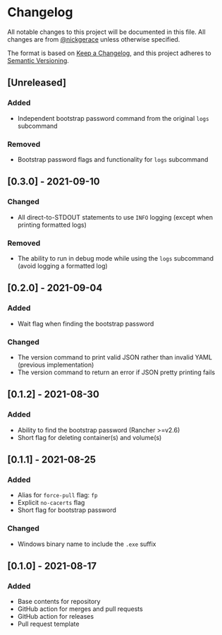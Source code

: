 # Changelog

All notable changes to this project will be documented in this file.
All changes are from [@nickgerace](https://github.com/nickgerace) unless otherwise specified.

The format is based on [Keep a Changelog](https://keepachangelog.com/en/1.0.0/), and this project adheres to [Semantic Versioning](https://semver.org/spec/v2.0.0.html).

## [Unreleased]

<!-- The latest version contains all changes. -->

### Added

- Independent bootstrap password command from the original `logs` subcommand

### Removed

- Bootstrap password flags and functionality for `logs` subcommand

## [0.3.0] - 2021-09-10

### Changed

- All direct-to-STDOUT statements to use `INFO` logging (except when printing formatted logs)

### Removed

- The ability to run in debug mode while using the `logs` subcommand (avoid logging a formatted log)

## [0.2.0] - 2021-09-04

### Added

- Wait flag when finding the bootstrap password

### Changed

- The version command to print valid JSON rather than invalid YAML (previous implementation)
- The version command to return an error if JSON pretty printing fails

## [0.1.2] - 2021-08-30

### Added

- Ability to find the bootstrap password (Rancher >=v2.6)
- Short flag for deleting container(s) and volume(s)

## [0.1.1] - 2021-08-25

### Added

- Alias for `force-pull` flag: `fp`
- Explicit `no-cacerts` flag
- Short flag for bootstrap password

### Changed

- Windows binary name to include the `.exe` suffix

## [0.1.0] - 2021-08-17

### Added

- Base contents for repository
- GitHub action for merges and pull requests
- GitHub action for releases
- Pull request template
